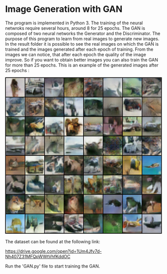 # Image Generation with GAN #

The program is implemented in Python 3. The training of the neural netwroks require several hours, around 8 for 25 epochs.
The GAN is composed of two neural networks the Generator and the Discriminator. The purpose of this program to learn from real images to generate new images.
In the result folder it is possible to see the real images on which the GAN is trained and the images generated after each epoch of training.
From the images we can notice, that after each epoch the quality of the image improve. So if you want to obtain better images you can also train the GAN for more than 25 epochs.
This is an example of the generated images after 25 epochs :

![alt text](/Image%20Generation%20GAN/results/fake_samples_epoch_024.png "Example of generated images")

The dataset can be found at the following link:

https://drive.google.com/open?id=1Um4Jfv7d-Nh407Z31MFQpWWtVhfKddOC

Run the 'GAN.py' file to start training the GAN.



